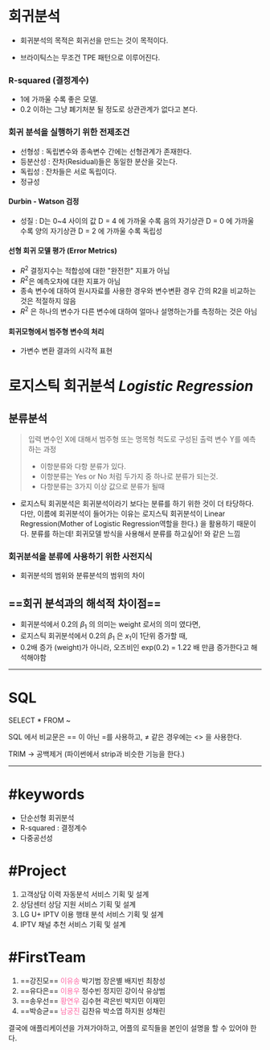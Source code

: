 # 회귀분석

- 회귀분석의 목적은 회귀선을 만드는 것이 목적이다.

- 브라이틱스는 무조건 TPE 패턴으로 이루어진다.

### R-squared (결정계수)

- 1에 가까울 수록 좋은 모델.
- 0.2 이하는 그냥 폐기처분 될 정도로 상관관계가 없다고 본다.

### 회귀 분석을 실행하기 위한 전제조건

- 선형성 : 독립변수와 종속변수 간에는 선형관계가 존재한다.
- 등분산성 : 잔차(Residual)들은 동일한 분산을 갖는다.
- 독립성 : 잔차들은 서로 독립이다.
- 정규성


#### Durbin - Watson 검정
- 성질 : D는 0~4 사이의 값
	D = 4 에 가까울 수록 음의 자기상관
	D = 0 에 가까울 수록 양의 자기상관
	D = 2 에 가까울 수록 독립성

#### 선형 회귀 모델 평가 (Error Metrics)

- $R^2$  결정지수는 적합성에 대한 "완전한" 지표가 아님
- $R^2$은 예측오차에 대한 지표가 아님
-  종속 변수에 대하여 원시자료를 사용한 경우와 변수변환 경우 간의 R2을 비교하는 것은 적절하지 않음
- $R^2$ 은 하나의 변수가 다른 변수에 대하여 얼마나 설명하는가를 측정하는 것은 아님

#### 회귀모형에서 범주형 변수의 처리

-  가변수 변환 결과의 시각적 표현 

# 로지스틱 회귀분석 *Logistic Regression*

## 분류분석 

> 입력 변수인 X에 대해서 범주형 또는 명목형 척도로 구성된 출력 변수 Y를 예측하는 과정
> - 이항분류와 다항 분류가 있다. 
> - 이항분류는 Yes or No 처럼 두가지 중 하나로 분류가 되는것.
> - 다항분류는 3가지 이상 값으로 분류가 될때

- 로지스틱 회귀분석은 회귀분석이라기 보다는 분류를 하기 위한 것이 더 타당하다.
	다만, 이름에 회귀분석이 들어가는 이유는 로지스틱 회귀분석이 Linear Regression(Mother of Logistic Regression역할을 한다.) 을 활용하기 때문이다.
	 분류를 하는데! 회귀모델 방식을 사용해서 분류를 하고싶어! 와 같은 느낌

### 회귀분석을 분류에 사용하기 위한 사전지식

- 회귀분석의 범위와 분류분석의 범위의 차이

## ==회귀 분석과의 해석적 차이점==

- 회귀분석에서 0.2의 $\beta_1$ 의 의미는 weight 로서의 의미 였다면,
- 로지스틱 회귀분석에서 0.2의 $\beta_1$ 은 $x_1$이 1단위 증가할 때, 
- 0.2배 증가 (weight)가 아니라, 오즈비인  exp(0.2) = 1.22 배 만큼 증가한다고 해석해야함






---

# SQL

SELECT * FROM ~

SQL 에서 비교문은 == 이 아닌 =를 사용하고, $\neq$ 같은 경우에는 <> 을 사용한다.

TRIM -> 공백제거 (파이썬에서 strip과 비슷한 기능을 한다.)

---



# #keywords 

- 단순선형 회귀분석
- R-squared : 결정계수
- 다중공선성



# #Project
1. 고객상담 이력 자동분석 서비스 기획 및 설계 
2. 상담센터 상담 지원 서비스 기획 및 설계
3. LG U+ IPTV 이용 행태 분석 서비스 기획 및 설계
4. IPTV 채널 추천 서비스 기획 및 설계

# #FirstTeam
1. ==강진모== <span style="color:rgb(255, 102, 163)">이유송</span> 박기범 장은별 배지빈 최창성
2. ==유다은== <span style="color:rgb(255, 102, 163)">이용우</span> 정수빈 정지민 강이삭 유상범
3. ==송우선== <span style="color:rgb(255, 102, 163)">황연우</span> 김수현 곽은빈 박지민 이재민
4. ==박승균== <span style="color:rgb(255, 102, 163)">남궁진</span> 김찬유 박소엽 하지원 성채린



결국에 애플리케이션을 가져가야하고, 어플의 로직들을 본인이 설명을 할 수 있어야 한다.

